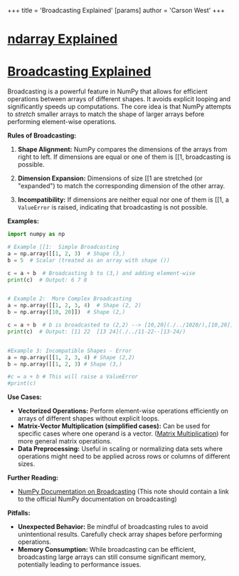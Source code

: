 +++
 title = 'Broadcasting Explained'
[params]
	author = 'Carson West'
+++
# [ndarray Explained](./../ndarray-explained/)
# [Broadcasting Explained](./../broadcasting-explained/) 
Broadcasting is a powerful feature in NumPy that allows for efficient operations between arrays of different shapes.  It avoids explicit looping and significantly speeds up computations.  The core idea is that NumPy attempts to *stretch* smaller arrays to match the shape of larger arrays before performing element-wise operations.

**Rules of Broadcasting:**

1. **Shape Alignment:** NumPy compares the dimensions of the arrays from right to left.  If dimensions are equal or one of them is [[1, broadcasting is possible.

2. **Dimension Expansion:** Dimensions of size [[1 are stretched (or "expanded") to match the corresponding dimension of the other array.

3. **Incompatibility:** If dimensions are neither equal nor one of them is [[1,  a `ValueError` is raised, indicating that broadcasting is not possible.


**Examples:**

```python
import numpy as np

# Example [[1:  Simple Broadcasting
a = np.array([[1, 2, 3)  # Shape (3,)
b = 5  # Scalar (treated as an array with shape ())

c = a + b  # Broadcasting b to (3,) and adding element-wise
print(c)  # Output: 6 7 8


# Example 2:  More Complex Broadcasting
a = np.array([[1, 2, 3, 4)  # Shape (2, 2)
b = np.array([10, 20]])  # Shape (2,)

c = a + b  # b is broadcasted to (2,2) --> [10,20](./../1020/),[10,20]]
print(c)  # Output: [11 22  [13 24](./../11-22--[13-24/)


#Example 3: Incompatible Shapes - Error
a = np.array([[1, 2, 3, 4) # Shape (2,2)
b = np.array([[1, 2, 3) # Shape (3,)

#c = a + b # This will raise a ValueError
#print(c) 
```

**Use Cases:**

* **Vectorized Operations:**  Perform element-wise operations efficiently on arrays of different shapes without explicit loops.
* **Matrix-Vector Multiplication (simplified cases):**  Can be used for specific cases where one operand is a vector.  ([Matrix Multiplication](./../matrix-multiplication/)) for more general matrix operations.
* **Data Preprocessing:**  Useful in scaling or normalizing data sets where operations might need to be applied across rows or columns of different sizes.


**Further Reading:**

* [NumPy Documentation on Broadcasting](./../numpy-documentation-on-broadcasting/)  (This note should contain a link to the official NumPy documentation on broadcasting)

**Pitfalls:**

* **Unexpected Behavior:** Be mindful of broadcasting rules to avoid unintentional results. Carefully check array shapes before performing operations.
* **Memory Consumption:** While broadcasting can be efficient, broadcasting large arrays can still consume significant memory, potentially leading to performance issues.


